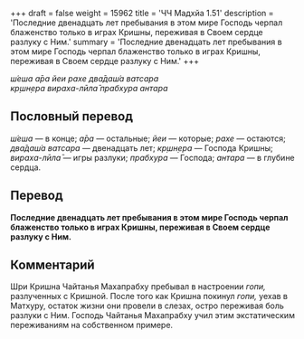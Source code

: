 +++
draft = false
weight = 15962
title = 'ЧЧ Мадхйа 1.51'
description = 'Последние двенадцать лет пребывания в этом мире Господь черпал блаженство только в играх Кришны, переживая в Своем сердце разлуку с Ним.'
summary = 'Последние двенадцать лет пребывания в этом мире Господь черпал блаженство только в играх Кришны, переживая в Своем сердце разлуку с Ним.'
+++

_ш́еша а̄ра йеи рахе два̄даш́а ватсара  
кр̣шн̣ера вираха-лӣла̄ прабхура антара_

## Пословный перевод

_ш́еша_ — в конце; _а̄ра_ — остальные; _йеи_ — которые; _рахе_ — остаются; _два̄даш́а_ _ватсара_ — двенадцать лет; _кр̣шн̣ера_ — Господа Кришны; _вираха_\-_лӣла̄_ — игры разлуки; _прабхура_ — Господа; _антара_ — в глубине сердца.

## Перевод

**Последние двенадцать лет пребывания в этом мире Господь черпал блаженство только в играх Кришны, переживая в Своем сердце разлуку с Ним.**

## Комментарий

Шри Кришна Чайтанья Махапрабху пребывал в настроении _гопи,_ разлученных с Кришной. После того как Кришна покинул _гопи,_ уехав в Матхуру, остаток жизни они провели в слезах, остро переживая боль разлуки с Ним. Господь Чайтанья Махапрабху учил этим экстатическим переживаниям на собственном примере.
